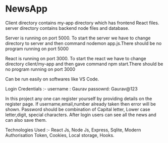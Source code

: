 # NewsApp

Client directory contains my-app directory which has frontend React files.
server directory contains backend node files and database.

Server is running on port 5000. To start the server we have to change directory to server and then command nodemon app.js.There should be no program running
on port 5000

React is running on port 3000. To start the react we have to change directory client/my-app and then gave command npm start.There should be no program running 
on port 3000

Can be run easily on softwares like VS Code.

Login Credentials :- 
username : Gaurav
passowrd: Gaurav@123

In this project any one can register yourself by providing details on the register page. If username,email,number already taken then error will be shown. Password should be combination of 
Capital letter, Lower case letter,digit, special characters.
After login users can see all the news and can also save them.

Technologies Used :- React Js, Node Js, Express, Sqlite, Modern Authorisation Token, Cookies, Local storage, Hooks.
